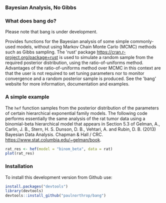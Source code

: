 
<!-- README.md is generated from README.Rmd. Please edit that file -->
### Bayesian Analysis, No Gibbs

### What does bang do?

Please note that bang is under development.

Provides functions for the Bayesian analysis of some simple commonly-used models, without using Markov Chain Monte Carlo (MCMC) methods such as Gibbs sampling. The 'rust' package <https://cran.r-project.org/package=rust> is used to simulate a random sample from the required posterior distribution, using the ratio-of-uniforms method. Advantages of the ratio-of-uniforms method over MCMC in this context are that the user is not required to set tuning parameters nor to monitor convergence and a random posterior sample is produced. See the 'bang' website for more information, documentation and examples.

### A simple example

The `hef` function samples from the posterior distribution of the parameters of certain hierarchical exponential family models. The following code performs essentially the same analysis of the rat tumor data using a binomial-beta hierarchical model that appears in Section 5.3 of Gelman, A., Carlin, J. B., Stern, H. S. Dunson, D. B., Vehtari, A. and Rubin, D. B. (2013) Bayesian Data Analysis. Chapman & Hall / CRC. <https://www.stat.columbia.edu/~gelman/book>.

``` r
rat_res <- hef(model = "binom_beta", data = rat)
plot(rat_res)
```

### Installation

To install this development version from Github use:

``` r
install.packages("devtools")
library(devtools)
devtools::install_github("paulnorthrop/bang")
```
